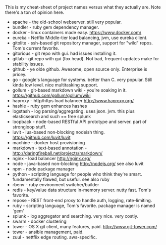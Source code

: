 This is my cheat-sheet of project names versus what they actually are. Note there's a ton of opinion here. 

- apache - the old-school webserver. still very popular.
- bundler - ruby gem dependency manager. 
- docker - linux containers made easy. https://www.docker.com/
- eureka - Netflix Middle-tier load balancing, jvm, use eureka client.
- gitolite - ssh-based git repository manager, support for "wild" repos. Tom's current favorite.
- gitorious - git repo with gui. had issues installing it. 
- gitlab - git repo with gui (fox head). Not bad, frequent updates make for stability issues.
- github - ye olde github. Awesome, open source only. Enterprise is pricey. 
- go - google's language for systems. better than C. very popular. Still kinda low level. nice multitasking support.
- gollum - git-based markdown wiki - you're soaking in it. https://github.com/gollum/gollum/wiki
- haproxy - http/https load balancer http://www.haproxy.org/
- hashie - ruby gem enhances hashes
- logstash - log parsing/aggregating. uses json. jvm. this plus elasticsearch and such == free splunk
- loopback - node-based RESTful API prototype and server. part of strongloop stuff.
- luvit - lua-based non-blocking nodeish thing. https://github.com/luvit/luvit 
- machine - docker host provisioning
- markdown - text-based annotation - http://daringfireball.net/projects/markdown/
- nginx - load balancer http://nginx.org/
- node - java-based non-blocking http://nodejs.org/ see also luvit
- npm - node package manager
- python - scripting language for people who think they're smart. fundamentally flawed, but useful. see also ruby
- rbenv - ruby environment switcher/builder
- redis - key/value data structure in-memory server. nutty fast. Tom's favorite. 
- repose - REST front-end proxy to handle auth, logging, rate-limiting. 
- ruby - scripting language, Tom's favorite. package manager is named 'gem'
- splunk - log aggregator and searching. very nice. very costly.
- swarm - docker clustering
- tower - OS X git client, many features, paid. http://www.git-tower.com/
- tower - ansible management, paid.
- zuul - nettflix edge routing. aws-specific.


